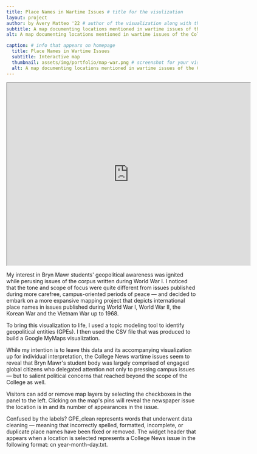 ```yaml
---
title: Place Names in Wartime Issues # title for the visulization
layout: project
author: by Avery Matteo '22 # author of the visualization along with the class year 
subtitle: A map documenting locations mentioned in wartime issues of the College News corpus
alt: A map documenting locations mentioned in wartime issues of the College News corpus

caption: # info that appears on homepage
  title: Place Names in Wartime Issues
  subtitle: Interactive map
  thumbnail: assets/img/portfolio/map-war.png # screenshot for your visualization. 
  alt: A map documenting locations mentioned in wartime issues of the College News corpus
---
```

<div style="text-align: center">
<iframe src="https://www.google.com/maps/d/u/0/embed?mid=1Ep4CjIcVGGvyQXFljUXzaUUpYhjsi-iI" width="640" height="480"></iframe>
</div>

My interest in Bryn Mawr students' geopolitical awareness was ignited while perusing issues of the corpus written during World War I. I noticed that the tone and scope of focus were quite different from issues published during more carefree, campus-oriented periods of peace — and decided to embark on a more expansive mapping project that depicts international place names in issues published during World War I, World War II, the Korean War and the Vietnam War up to 1968.

To bring this visualization to life, I used a topic modeling tool to identify geopolitical entities (GPEs). I then used the CSV file that was produced to build a Google MyMaps visualization. 

While my intention is to leave this data and its accompanying visualization up for individual interpretation, the College News wartime issues seem to reveal that Bryn Mawr's student body was largely comprised of engaged global citizens who delegated attention not only to pressing campus issues — but to salient political concerns that reached beyond the scope of the College as well.

Visitors can add or remove map layers by selecting the checkboxes in the panel to the left. Clicking on the map's pins will reveal the newspaper issue the location is in and its number of appearances in the issue. 

Confused by the labels? GPE_clean represents words that underwent data cleaning — meaning that incorrectly spelled, formatted, incomplete, or duplicate place names have been fixed or removed. The widget header that appears when a location is selected represents a College News issue in the following format: cn year-month-day.txt.
